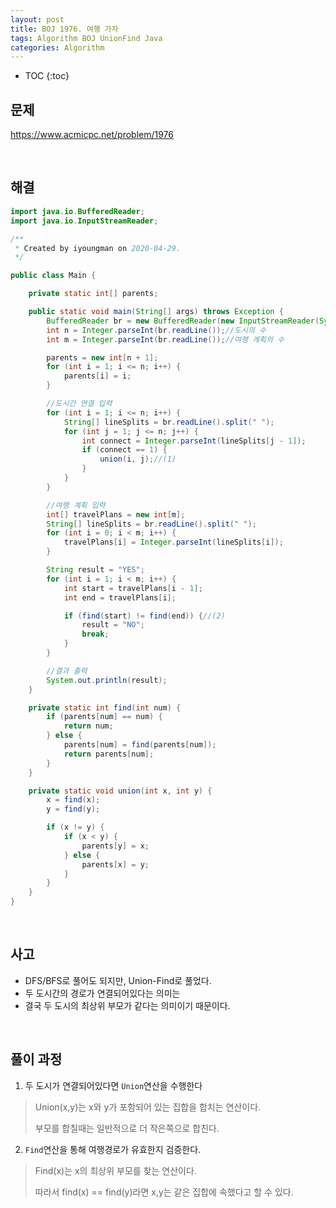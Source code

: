 ```yaml
---
layout: post
title: BOJ 1976. 여행 가자
tags: Algorithm BOJ UnionFind Java
categories: Algorithm
---
```

  
* TOC
{:toc}  
  
## 문제
https://www.acmicpc.net/problem/1976  
  
<br>  

## 해결
```java
import java.io.BufferedReader;
import java.io.InputStreamReader;

/**
 * Created by iyoungman on 2020-04-29.
 */

public class Main {

    private static int[] parents;

    public static void main(String[] args) throws Exception {
        BufferedReader br = new BufferedReader(new InputStreamReader(System.in));
        int n = Integer.parseInt(br.readLine());//도시의 수
        int m = Integer.parseInt(br.readLine());//여행 계획의 수

        parents = new int[n + 1];
        for (int i = 1; i <= n; i++) {
            parents[i] = i;
        }

        //도시간 연결 입력
        for (int i = 1; i <= n; i++) {
            String[] lineSplits = br.readLine().split(" ");
            for (int j = 1; j <= n; j++) {
                int connect = Integer.parseInt(lineSplits[j - 1]);
                if (connect == 1) {
                    union(i, j);//(1)
                }
            }
        }

        //여행 계획 입력
        int[] travelPlans = new int[m];
        String[] lineSplits = br.readLine().split(" ");
        for (int i = 0; i < m; i++) {
            travelPlans[i] = Integer.parseInt(lineSplits[i]);
        }

        String result = "YES";
        for (int i = 1; i < m; i++) {
            int start = travelPlans[i - 1];
            int end = travelPlans[i];

            if (find(start) != find(end)) {//(2)
                result = "NO";
                break;
            }
        }

        //결과 출력
        System.out.println(result);
    }

    private static int find(int num) {
        if (parents[num] == num) {
            return num;
        } else {
            parents[num] = find(parents[num]);
            return parents[num];
        }
    }

    private static void union(int x, int y) {
        x = find(x);
        y = find(y);

        if (x != y) {
            if (x < y) {
                parents[y] = x;
            } else {
                parents[x] = y;
            }
        }
    }
}

```  
  
<br>  

## 사고
* DFS/BFS로 풀어도 되지만, Union-Find로 풀었다.
* 두 도시간의 경로가 연결되어있다는 의미는 
* 결국 두 도시의 최상위 부모가 같다는 의미이기 때문이다.
  
<br>  

## 풀이 과정
1. 두 도시가 연결되어있다면 `Union`연산을 수행한다
> Union(x,y)는 x와 y가 포함되어 있는 집합을 합치는 연산이다.
>
> 부모를 합칠때는 일반적으로 더 작은쪽으로 합친다.  
   
2. `Find`연산을 통해 여행경로가 유효한지 검증한다.  
> Find(x)는 x의 최상위 부모를 찾는 연산이다.
>
> 따라서 find(x) == find(y)라면 x,y는 같은 집합에 속했다고 할 수 있다.